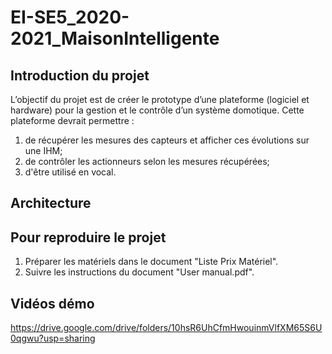 # EI-SE5_2020-2021_MaisonIntelligente

## Introduction du projet
L’objectif du projet est de créer le prototype d’une plateforme (logiciel et hardware) pour la gestion et le contrôle d’un système domotique. Cette plateforme devrait permettre : 
  1. de récupérer les mesures des capteurs et afficher ces évolutions sur une IHM; 
  2. de contrôler les actionneurs selon les mesures récupérées;
  3. d'être utilisé en vocal.

## Architecture

## Pour reproduire le projet
1. Préparer les matériels dans le document "Liste Prix Matériel".
2. Suivre les instructions du document "User manual.pdf".

## Vidéos démo
https://drive.google.com/drive/folders/10hsR6UhCfmHwouinmVlfXM65S6U0qgwu?usp=sharing
